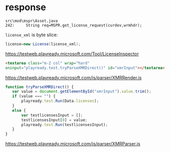# response

~~~
src\mod\mspr\Asset.java
242:     String req=MSPR.get_license_request(curdev,wrmhdr);
~~~

`license_xml` is byte slice:

~~~java
license=new License(license_xml);
~~~

https://testweb.playready.microsoft.com/Tool/LicenseInspector

~~~html
<textarea class="m-2 col" wrap="hard"
oninput="playready.test.tryParseXMRDirect()" id="xmrInput"></textarea>
~~~

https://testweb.playready.microsoft.com/js/parser/XMRRender.js

~~~js
function tryParseXMRDirect() {
   var value = document.getElementById("xmrInput").value.trim();
   if (value === "") {
       playready.test.Run(Data.licenses);
   }
   else {
       var testlicensesInput = [];
       testlicensesInput[0] = value;
       playready.test.Run(testlicensesInput);
   }
}
~~~

https://testweb.playready.microsoft.com/js/parser/XMRParser.js
